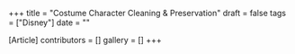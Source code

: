 +++
title = "Costume Character Cleaning & Preservation"
draft = false
tags = ["Disney"]
date = ""

[Article]
contributors = []
gallery = []
+++